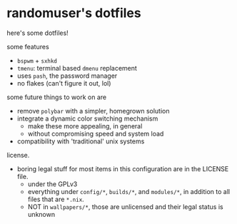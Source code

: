 randomuser's dotfiles
=====================

here's some dotfiles!

some features

- ``bspwm`` + ``sxhkd``
- ``tmenu``: terminal based ``dmenu`` replacement
- uses ``pash``, the password manager
- no flakes (can't figure it out, lol)

some future things to work on are

- remove ``polybar`` with a simpler, homegrown solution
- integrate a dynamic color switching mechanism
	- make these more appealing, in general
	- without compromising speed and system load
- compatibility with 'traditional' unix systems

license.

- boring legal stuff for most items in this configuration are in the LICENSE file.
	- under the GPLv3
	- everything under ``config/*``, ``builds/*``, and ``modules/*``, in addition to all files that are ``*.nix``.
	- NOT in ``wallpapers/*``, those are unlicensed and their legal status is unknown

